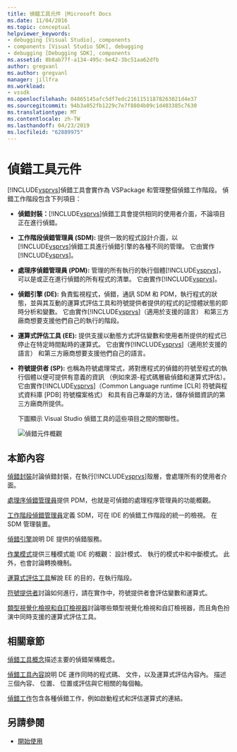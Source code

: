 ```yaml
---
title: 偵錯工具元件 |Microsoft Docs
ms.date: 11/04/2016
ms.topic: conceptual
helpviewer_keywords:
- debugging [Visual Studio], components
- components [Visual Studio SDK], debugging
- debugging [Debugging SDK], components
ms.assetid: 8b8ab77f-a134-495c-be42-3bc51aa62dfb
author: gregvanl
ms.author: gregvanl
manager: jillfra
ms.workload:
- vssdk
ms.openlocfilehash: 04865145afc5df7edc21611511878263021d4e37
ms.sourcegitcommit: 94b3a052fb1229c7e7f8804b09c1d403385c7630
ms.translationtype: MT
ms.contentlocale: zh-TW
ms.lasthandoff: 04/23/2019
ms.locfileid: "62889975"
---
```

# <a name="debugger-components"></a>偵錯工具元件
[!INCLUDE[vsprvs](../../code-quality/includes/vsprvs_md.md)]偵錯工具會實作為 VSPackage 和管理整個偵錯工作階段。 偵錯工作階段包含下列項目：

- **偵錯封裝：**[!INCLUDE[vsprvs](../../code-quality/includes/vsprvs_md.md)]偵錯工具會提供相同的使用者介面，不論項目正在進行偵錯。

- **工作階段偵錯管理員 (SDM):** 提供一致的程式設計介面，以[!INCLUDE[vsprvs](../../code-quality/includes/vsprvs_md.md)]偵錯工具進行偵錯引擎的各種不同的管理。 它由實作[!INCLUDE[vsprvs](../../code-quality/includes/vsprvs_md.md)]。

- **處理序偵錯管理員 (PDM):** 管理的所有執行的執行個體[!INCLUDE[vsprvs](../../code-quality/includes/vsprvs_md.md)]，可以是或正在進行偵錯的所有程式的清單。 它由實作[!INCLUDE[vsprvs](../../code-quality/includes/vsprvs_md.md)]。

- **偵錯引擎 (DE):** 負責監視程式，偵錯，通訊 SDM 和 PDM，執行程式的狀態，並與其互動的運算式評估工具和符號提供者提供的程式的記憶體狀態的即時分析和變數。 它由實作[!INCLUDE[vsprvs](../../code-quality/includes/vsprvs_md.md)]（適用於支援的語言） 和第三方廠商想要支援他們自己的執行的階段。

- **運算式評估工具 (EE):** 提供支援以動態方式評估變數和使用者所提供的程式已停止在特定時間點時的運算式。 它由實作[!INCLUDE[vsprvs](../../code-quality/includes/vsprvs_md.md)]（適用於支援的語言） 和第三方廠商想要支援他們自己的語言。

- **符號提供者 (SP):** 也稱為符號處理常式，將對應程式的偵錯的符號至程式的執行個體以便可提供有意義的資訊 （例如來源-程式碼層級偵錯和運算式評估）。 它由實作[!INCLUDE[vsprvs](../../code-quality/includes/vsprvs_md.md)]（Common Language runtime [CLR] 符號與程式資料庫 [PDB] 符號檔案格式） 和具有自己專屬的方法，儲存偵錯資訊的第三方廠商所提供。

  下圖顯示 Visual Studio 偵錯工具的這些項目之間的關聯性。

  ![偵錯元件概觀](../../extensibility/debugger/media/dbugcompovrview.gif "DBugCompOvrview")

## <a name="in-this-section"></a>本節內容
 [偵錯封裝](../../extensibility/debugger/debug-package.md)討論偵錯封裝，在執行[!INCLUDE[vsprvs](../../code-quality/includes/vsprvs_md.md)]殼層，會處理所有的使用者介面。

 [處理序偵錯管理員](../../extensibility/debugger/process-debug-manager.md)提供 PDM，也就是可偵錯的處理程序管理員的功能概觀。

 [工作階段偵錯管理員](../../extensibility/debugger/session-debug-manager.md)定義 SDM，可在 IDE 的偵錯工作階段的統一的檢視。 在 SDM 管理裝置。

 [偵錯引擎](../../extensibility/debugger/debug-engine.md)說明 DE 提供的偵錯服務。

 [作業模式](../../extensibility/debugger/operational-modes.md)提供三種模式能 IDE 的概觀： 設計模式、 執行的模式中和中斷模式。 此外，也會討論轉換機制。

 [運算式評估工具](../../extensibility/debugger/expression-evaluator.md)解說 EE 的目的，在執行階段。

 [符號提供者](../../extensibility/debugger/symbol-provider.md)討論如何進行，請在實作中，符號提供者會評估變數和運算式。

 [類型視覺化檢視和自訂檢視器](../../extensibility/debugger/type-visualizer-and-custom-viewer.md)討論哪些類型視覺化檢視和自訂檢視器，而且角色扮演中同時支援的運算式評估工具。

## <a name="related-sections"></a>相關章節
 [偵錯工具概念](../../extensibility/debugger/debugger-concepts.md)描述主要的偵錯架構概念。

 [偵錯工具內容](../../extensibility/debugger/debugger-contexts.md)說明 DE 運作同時的程式碼、 文件，以及運算式評估內容內。 描述三個內容、 位置、 位置或評估與它相關的每個軸。

 [偵錯工作](../../extensibility/debugger/debugging-tasks.md)包含各種偵錯工作，例如啟動程式和評估運算式的連結。

## <a name="see-also"></a>另請參閱
- [開始使用](../../extensibility/debugger/getting-started-with-debugger-extensibility.md)